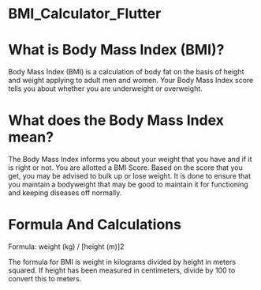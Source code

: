# BMI_Calculator_Flutter

# What is Body Mass Index (BMI)?
Body Mass Index (BMI) is a calculation of body fat on the basis of height and weight applying to adult men and women. Your Body Mass Index score tells you about whether you are underweight or overweight.

# What does the Body Mass Index mean?
The Body Mass Index informs you about your weight that you have and if it is right or not. You are allotted a BMI Score.
Based on the score that you get, you may be advised to bulk up or lose weight. It is done to ensure that you maintain a bodyweight that may be good to maintain it for functioning and keeping diseases off normally.


# Formula And Calculations 

Formula: weight (kg) / [height (m)]2

The formula for BMI is weight in kilograms divided by height in meters squared. If height has been measured in centimeters, divide by 100 to convert this to meters.

